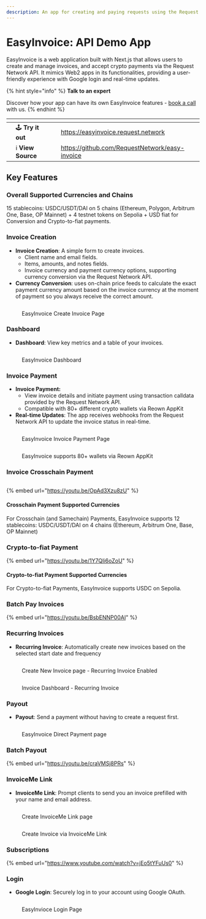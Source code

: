 ```yaml
---
description: An app for creating and paying requests using the Request Network API.
---
```


# EasyInvoice: API Demo App

EasyInvoice is a web application built with Next.js that allows users to create and manage invoices, and accept crypto payments via the Request Network API. It mimics Web2 apps in its functionalities, providing a user-friendly experience with Google login and real-time updates.

{% hint style="info" %}
**Talk to an expert**

Discover how your app can have its own EasyInvoice features - [book a call](https://calendly.com/mariana-rn/request-network-demo-docs) with us.
{% endhint %}

<table data-card-size="large" data-view="cards" data-full-width="false"><thead><tr><th></th><th></th><th></th><th data-hidden data-card-target data-type="content-ref"></th></tr></thead><tbody><tr><td></td><td><span data-gb-custom-inline data-tag="emoji" data-code="1f579">🕹️</span> <strong>Try it out</strong></td><td></td><td><a href="https://easyinvoice.request.network">https://easyinvoice.request.network</a></td></tr><tr><td></td><td><span data-gb-custom-inline data-tag="emoji" data-code="2139">ℹ️</span> <strong>View Source</strong></td><td></td><td><a href="https://github.com/RequestNetwork/easy-invoice">https://github.com/RequestNetwork/easy-invoice</a></td></tr></tbody></table>

## Key Features

### Overall Supported Currencies and Chains

15 stablecoins: USDC/USDT/DAI on 5 chains (Ethereum, Polygon, Arbitrum One, Base, OP Mainnet) + 4 testnet tokens on Sepolia + USD fiat for Conversion and Crypto-to-fiat payments.

### **Invoice Creation**

* **Invoice Creation**: A simple form to create invoices.
  * Client name and email fields.
  * Items, amounts, and notes fields.
  * Invoice currency and payment currency options, supporting currency conversion via the Request Network API.
* **Currency Conversion**: uses on-chain price feeds to calculate the exact payment currency amount based on the invoice currency at the moment of payment so you always receive the correct amount.

<figure><img src="../.gitbook/assets/Screenshot from 2025-02-13 14-48-47 (2).png" alt=""><figcaption><p>EasyInvoice Create Invoice Page</p></figcaption></figure>

### **Dashboard**

* **Dashboard**: View key metrics and a table of your invoices.

<figure><img src="../.gitbook/assets/Screenshot from 2025-02-14 01-00-51 (2).png" alt=""><figcaption><p>EasyInvoice Dashboard</p></figcaption></figure>

### Invoice Payment

* **Invoice Payment:**
  * View invoice details and initiate payment using transaction calldata provided by the Request Network API.
  * Compatible with 80+ different crypto wallets via Reown AppKit
* **Real-time Updates**: The app receives webhooks from the Request Network API to update the invoice status in real-time.

<figure><img src="../.gitbook/assets/Screenshot from 2025-02-14 01-01-00 (2).png" alt=""><figcaption><p>EasyInvoice Invoice Payment Page</p></figcaption></figure>

<figure><img src="../.gitbook/assets/image (1) (3).png" alt=""><figcaption><p>EasyInvoice supports 80+ wallets via Reown AppKit</p></figcaption></figure>

### Invoice Crosschain Payment

<figure><img src="../.gitbook/assets/Screenshot 2025-04-01 at 4.07.30 PM.png" alt=""><figcaption></figcaption></figure>

{% embed url="https://youtu.be/OpAd3Xzu8zU" %}

#### Crosschain Payment Supported Currencies

For Crosschain (and Samechain) Payments, EasyInvoice supports 12 stablecoins: USDC/USDT/DAI on 4 chains (Ethereum, Arbitrum One, Base, OP Mainnet)

### Crypto-to-fiat Payment

{% embed url="https://youtu.be/1Y7QIi6oZoU" %}

#### Crypto-to-fiat Payment Supported Currencies

For Crypto-to-fiat Payments, EasyInvoice supports USDC on Sepolia.

### Batch Pay Invoices

{% embed url="https://youtu.be/BsbENNP00AI" %}

### Recurring Invoices

* **Recurring Invoice**: Automatically create new invoices based on the selected start date and frequency

<figure><img src="../.gitbook/assets/Screenshot 2025-04-02 at 4.03.45 PM.png" alt=""><figcaption><p>Create New Invoice page - Recurring Invoice Enabled</p></figcaption></figure>

<figure><img src="../.gitbook/assets/Screenshot 2025-04-02 at 4.08.57 PM.png" alt=""><figcaption><p>Invoice Dashboard - Recurring Invoice</p></figcaption></figure>

### Payout

* **Payout**: Send a payment without having to create a request first.

<figure><img src="../.gitbook/assets/image (6) (1).png" alt=""><figcaption><p>EasyInvoice Direct Payment page</p></figcaption></figure>

### Batch Payout

{% embed url="https://youtu.be/craVMSj8PRs" %}

### InvoiceMe Link

* **InvoiceMe Link**: Prompt clients to send you an invoice prefilled with your name and email address.

<figure><img src="../.gitbook/assets/image9.png" alt=""><figcaption><p>Create InvoiceMe Link page</p></figcaption></figure>

<figure><img src="../.gitbook/assets/image7.png" alt=""><figcaption><p>Create Invoice via InvoiceMe Link</p></figcaption></figure>

### Subscriptions

{% embed url="https://www.youtube.com/watch?v=jEo5tYFuUs0" %}

### Login

* **Google Login**: Securely log in to your account using Google OAuth.

<figure><img src="../.gitbook/assets/image (13).png" alt=""><figcaption><p>EasyInvioce Login Page</p></figcaption></figure>
